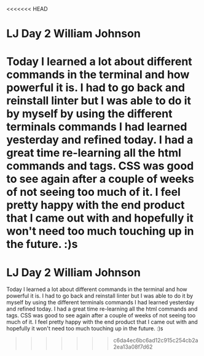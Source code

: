 <<<<<<< HEAD
# LJ Day 2 William Johnson

Today I learned a lot about different commands in the terminal and how powerful it is. I had to go back and reinstall linter but I was able to do it by myself by using the different terminals commands I had learned yesterday and refined today. I had a great time re-learning all the html commands and tags. CSS was good to see again after a couple of weeks of not seeing too much of it. I feel pretty happy with the end product that I came out with and hopefully it won't need too much touching up in the future. :)s
=======
# LJ Day 2 William Johnson

Today I learned a lot about different commands in the terminal and how powerful it is. I had to go back and reinstall linter but I was able to do it by myself by using the different terminals commands I had learned yesterday and refined today. I had a great time re-learning all the html commands and tags. CSS was good to see again after a couple of weeks of not seeing too much of it. I feel pretty happy with the end product that I came out with and hopefully it won't need too much touching up in the future. :)s
>>>>>>> c6da4ec6bc6ad12c915c254cb2a2ea13a08f7d62
